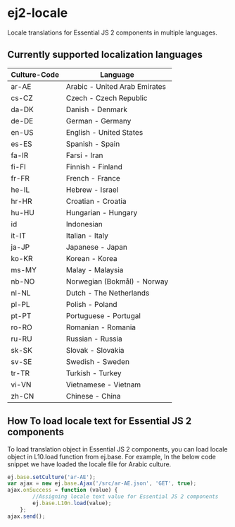 # ej2-locale

Locale translations for Essential JS 2 components in multiple languages.

## Currently supported localization languages

| Culture-Code | Language                       |
| ------------ | ------------------------------ |
| ar-AE        | Arabic - United Arab Emirates  |
| cs-CZ        | Czech - Czech Republic         |
| da-DK        | Danish - Denmark               |
| de-DE        | German - Germany               |
| en-US        | English - United States        |
| es-ES        | Spanish - Spain                |
| fa-IR        | Farsi - Iran                   |
| fi-FI        | Finnish - Finland              |
| fr-FR        | French - France                |
| he-IL        | Hebrew - Israel                |
| hr-HR        | Croatian - Croatia             |
| hu-HU        | Hungarian - Hungary    
| id           | Indonesian
| it-IT        | Italian - Italy                |
| ja-JP        | Japanese - Japan               |
| ko-KR        | Korean - Korea                 |
| ms-MY        | Malay - Malaysia               |
| nb-NO        | Norwegian (Bokmål) - Norway    |
| nl-NL        | Dutch - The Netherlands        |
| pl-PL        | Polish - Poland                |
| pt-PT        | Portuguese - Portugal          |
| ro-RO        | Romanian - Romania             |
| ru-RU        | Russian - Russia               |
| sk-SK        | Slovak - Slovakia              |
| sv-SE        | Swedish - Sweden               |
| tr-TR        | Turkish - Turkey               |
| vi-VN        | Vietnamese - Vietnam           |
| zh-CN        | Chinese - China                |

## How To load locale text for Essential JS 2 components

To load translation object in Essential JS 2 components, you can load locale object in L10.load function from ej.base. For example, In the below code snippet we have loaded the locale file for Arabic culture.

```typescript
ej.base.setCulture('ar-AE');
var ajax = new ej.base.Ajax('/src/ar-AE.json', 'GET', true);
ajax.onSuccess = function (value) {
        //Assigning locale text value for Essential JS 2 components
        ej.base.L10n.load(value);
    };
ajax.send();

```
